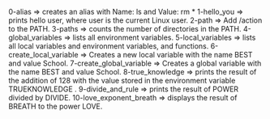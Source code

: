 0-alias => creates an alias with Name: ls and Value: rm *
1-hello_you => prints hello user, where user is the current Linux user.
2-path => Add /action to the PATH.
3-paths =>  counts the number of directories in the PATH.
4-global_variables => lists all environment variables.
5-local_variables =>  lists all local variables and environment variables, and functions.
6-create_local_variable => Creates a new local variable with the name BEST and value School.
7-create_global_variable => Creates a global variable with the name BEST and value School.
8-true_knowledge =>  prints the result of the addition of 128 with the value stored in the environment variable TRUEKNOWLEDGE .
9-divide_and_rule =>  prints the result of POWER divided by DIVIDE.
10-love_exponent_breath => displays the result of BREATH to the power LOVE.

